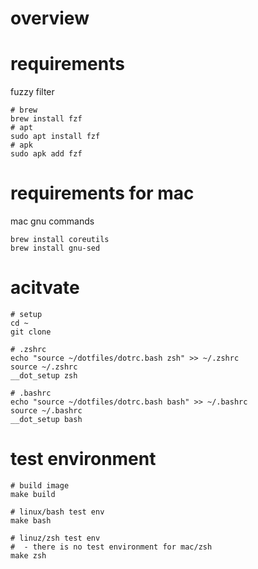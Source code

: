 # overview

# requirements
fuzzy filter
```
# brew
brew install fzf
# apt
sudo apt install fzf
# apk
sudo apk add fzf
```

# requirements for mac
mac gnu commands
```
brew install coreutils
brew install gnu-sed
```

# acitvate
```
# setup
cd ~
git clone

# .zshrc
echo "source ~/dotfiles/dotrc.bash zsh" >> ~/.zshrc
source ~/.zshrc
__dot_setup zsh

# .bashrc
echo "source ~/dotfiles/dotrc.bash bash" >> ~/.bashrc
source ~/.bashrc
__dot_setup bash

```

# test environment

```
# build image
make build

# linux/bash test env
make bash

# linuz/zsh test env
#  - there is no test environment for mac/zsh
make zsh

```
